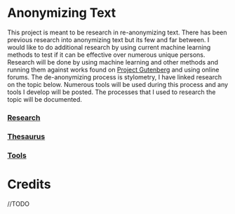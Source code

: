 # Anonymizing Text

This project is meant to be research in re-anonymizing text. There has been previous research into anonymizing text but its few and far between. I would like to do additional research by using current machine learning methods to test if it can be effective over numerous unique persons. Research will be done by using machine learning and other methods and running them against works found on [Project Gutenberg](https://www.gutenberg.org/) and using online forums. The de-anonymizing process is stylometry, I have linked research on the topic below. Numerous tools will be used during this process and any tools I develop will be posted. The processes that I used to research the topic will be documented.

### [Research](RESEARCH.md)

### [Thesaurus](THESAURUS.md)

### [Tools](TOOLS.md)


# Credits

//TODO
